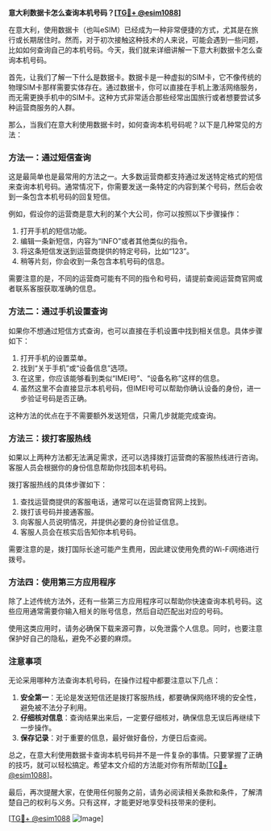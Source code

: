 **意大利数据卡怎么查询本机号码？[[TG💪+ @esim1088](https://t.me/s/esim1088)]**

在意大利，使用数据卡（也叫eSIM）已经成为一种非常便捷的方式，尤其是在旅行或长期居住时。然而，对于初次接触这种技术的人来说，可能会遇到一些问题，比如如何查询自己的本机号码。今天，我们就来详细讲解一下意大利数据卡怎么查询本机号码。

首先，让我们了解一下什么是数据卡。数据卡是一种虚拟的SIM卡，它不像传统的物理SIM卡那样需要实体存在。通过数据卡，你可以直接在手机上激活网络服务，而无需更换手机中的SIM卡。这种方式非常适合那些经常出国旅行或者想要尝试多种运营商服务的人群。

那么，当我们在意大利使用数据卡时，如何查询本机号码呢？以下是几种常见的方法：

### 方法一：通过短信查询

这是最简单也是最常用的方法之一。大多数运营商都支持通过发送特定格式的短信来查询本机号码。通常情况下，你需要发送一条特定的内容到某个号码，然后会收到一条包含本机号码的回复短信。

例如，假设你的运营商是意大利的某个大公司，你可以按照以下步骤操作：
1. 打开手机的短信功能。
2. 编辑一条新短信，内容为“INFO”或者其他类似的指令。
3. 将这条短信发送到运营商提供的特定号码，比如“123”。
4. 稍等片刻，你会收到一条包含本机号码的信息。

需要注意的是，不同的运营商可能有不同的指令和号码，请提前查阅运营商官网或者联系客服获取准确的信息。

### 方法二：通过手机设置查询

如果你不想通过短信方式查询，也可以直接在手机设置中找到相关信息。具体步骤如下：

1. 打开手机的设置菜单。
2. 找到“关于手机”或“设备信息”选项。
3. 在这里，你应该能够看到类似“IMEI号”、“设备名称”这样的信息。
4. 虽然这里不会直接显示本机号码，但IMEI号可以帮助你确认设备的身份，进一步验证号码是否正确。

这种方法的优点在于不需要额外发送短信，只需几步就能完成查询。

### 方法三：拨打客服热线

如果以上两种方法都无法满足需求，还可以选择拨打运营商的客服热线进行咨询。客服人员会根据你的身份信息帮助你找回本机号码。

拨打客服热线的具体步骤如下：
1. 查找运营商提供的客服电话，通常可以在运营商官网上找到。
2. 拨打该号码并接通客服。
3. 向客服人员说明情况，并提供必要的身份验证信息。
4. 客服人员会在核实后告知你本机号码。

需要注意的是，拨打国际长途可能产生费用，因此建议使用免费的Wi-Fi网络进行拨号。

### 方法四：使用第三方应用程序

除了上述传统方法外，还有一些第三方应用程序可以帮助你快速查询本机号码。这些应用通常需要你输入相关的账号信息，然后自动匹配出对应的号码。

使用这类应用时，请务必确保下载来源可靠，以免泄露个人信息。同时，也要注意保护好自己的隐私，避免不必要的麻烦。

### 注意事项

无论采用哪种方法查询本机号码，在操作过程中都要注意以下几点：

1. **安全第一**：无论是发送短信还是拨打客服热线，都要确保网络环境的安全性，避免被不法分子利用。
2. **仔细核对信息**：查询结果出来后，一定要仔细核对，确保信息无误后再继续下一步操作。
3. **保存记录**：对于重要的信息，最好做好备份，方便日后查阅。

总之，在意大利使用数据卡查询本机号码并不是一件复杂的事情。只要掌握了正确的技巧，就可以轻松搞定。希望本文介绍的方法能对你有所帮助[[TG💪+ @esim1088](https://t.me/s/esim1088)]。

最后，再次提醒大家，在使用任何服务之前，请务必阅读相关条款和条件，了解清楚自己的权利与义务。只有这样，才能更好地享受科技带来的便利。

[[TG💪+ @esim1088](https://t.me/s/esim1088) ![Image](https://i.postimg.cc/4NQfJmqS/Snipaste-2025-05-13-00-14-12.png)]